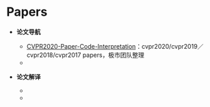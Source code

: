 # Papers

- **论文导航**
  - [CVPR2020-Paper-Code-Interpretation](https://github.com/extreme-assistant/CVPR2020-Paper-Code-Interpretation)：cvpr2020/cvpr2019／cvpr2018/cvpr2017 papers，极市团队整理
  - []()
  
- **论文解译**
  - []()
  - []()
